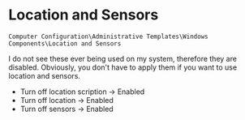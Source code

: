 # Location and Sensors

`Computer Configuration\Administrative Templates\Windows Components\Location and Sensors`

I do not see these ever being used on my system, therefore they are disabled. Obviously, you don't have to apply them if you want to use location and sensors.

- Turn off location scription -> Enabled
- Turn off location -> Enabled
- Turn off sensors -> Enabled